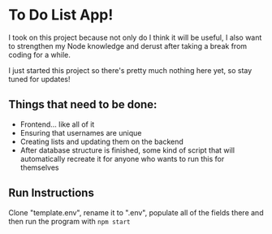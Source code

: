 # To Do List App!

I took on this project because not only do I think it will be useful, I also want to strengthen my Node knowledge and derust after taking a break from coding for a while. 

I just started this project so there's pretty much nothing here yet, so stay tuned for updates!

## Things that need to be done:

- Frontend... like all of it
- Ensuring that usernames are unique
- Creating lists and updating them on the backend
- After database structure is finished, some kind of script that will automatically recreate it for anyone who wants to run this for themselves

## Run Instructions

Clone "template.env", rename it to ".env", populate all of the fields there and then run the program with `npm start`
